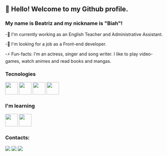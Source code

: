 ## 👋 Hello! Welcome to my Github profile.
### My name is Beatriz and my nickname is "Biah"!

<p>-🔭 I'm currently working as an English Teacher and Administrative Assistant.</p>
<p>-👯 I'm looking for a job as a Front-end developer.</p>
<p>-⚡ Fun-facts: I'm an actress, singer and song writer. I like to play video-games, watch animes and read books and mangas.</p>

### Tecnologies

<img src="https://cdn.jsdelivr.net/gh/devicons/devicon/icons/javascript/javascript-plain.svg" width="40" height="40"/>

<img src="https://cdn.jsdelivr.net/gh/devicons/devicon/icons/html5/html5-plain-wordmark.svg" width="40" height="40"/>

<img src="https://cdn.jsdelivr.net/gh/devicons/devicon/icons/css3/css3-plain-wordmark.svg" width="40" height="40"/>
          
<img src="https://cdn.jsdelivr.net/gh/devicons/devicon/icons/nodejs/nodejs-plain.svg" width="40" height="40"/>


### I'm learning

<img src="https://cdn.jsdelivr.net/gh/devicons/devicon/icons/react/react-original-wordmark.svg" width="40" height="40"/>

<img src="https://cdn.jsdelivr.net/gh/devicons/devicon/icons/git/git-original.svg" width="40" height="40"/>
          
 
### Contacts:

<div>
<a href="https://instagram.com/biahlages/" target="_blank"><img src="https://img.shields.io/badge/-Instagram-%23E4405F?style=for-the-badge&logo=instagram&logoColor=white" target="_blank"></a>
<a href = "mailto:biahlages@gmail.com"><img src="https://img.shields.io/badge/Gmail-D14836?style=for-the-badge&logo=gmail&logoColor=white" target="_blank"></a>
<a href="https://www.linkedin.com/in/beatriz-lages/" target="_blank"><img src="https://img.shields.io/badge/-LinkedIn-%230077B5?style=for-the-badge&logo=linkedin&logoColor=white" target="_blank"></a>   
</div>
